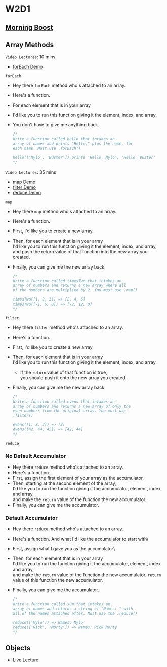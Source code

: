 # W2D1

## [Morning Boost]

## Array Methods

`Video Lectures`: 10 mins

- [forEach Demo]

`forEach`

- Hey there `forEach` method who's attached to an array.
- Here's a function.
- For each element that is in your array
- I'd like you to run this function giving it the element, index, and array.
- You don't have to give me anything back.

  ```js
  /* 
  Write a function called hello that intakes an 
  array of names and prints "Hello," plus the name, for
  each name. Must use .forEach()

  hello(['Mylo', 'Buster']) prints 'Hello, Mylo', 'Hello, Buster'
  */
  ```

`Video Lectures`: 35 mins

- [map Demo]
- [filter Demo]
- [reduce Demo]

`map`

- Hey there `map` method who's attached to an array.
- Here's a function.
- First, I'd like you to create a new array.
- Then, for each element that is in your array\
I'd like you to run this function giving it the element, index, and array,\
and push the return value of that function into the new array you created.
- Finally, you can give me the new array back.

  ```js
  /* 
  Write a function called timesTwo that intakes an
  array of numbers and returns a new array where all 
  of the numbers are multiplied by 2. You must use .map()

  timesTwo([1, 2, 3]) => [2, 4, 6]
  timesTwo([-1, 6, 0]) => [-2, 12, 0]
  */
  ```

`filter`

- Hey there `filter` method who's attached to an array.
- Here's a function.
- First, I'd like you to create a new array.
- Then, for each element that is in your array\
I'd like you to run this function giving it the element, index, and array.
  - If the `return` value of that function is true,\
  you should push it onto the new array you created.
- Finally, you can give me the new array back.

  ```js
  /* 
  Write a function called evens that intakes an
  array of numbers and returns a new array of only the
  even numbers from the original array. You must use
  .filter()

  evens([1, 2, 3]) => [2]
  evens([42, 44, 45]) => [42, 44]
  */
  ```

`reduce`

### No Default Accumulator

- Hey there `reduce` method who's attached to an array.
- Here's a function.
- First, assign the first element of your array as the accumulator.
- Then, starting at the second element of the array,\
I'd like you to run the function giving it the accumulator, element, index, and array,\
and make the `return` value of the function the new accumulator.
- Finally, you can give me the accumulator.

### Default Accumulator

- Hey there `reduce` method who's attached to an array.
- Here's a function. And what I'd like the accumulator to start with\
- First, assign what I gave you as the accumulator\
- Then, for each element that is in your array\
I'd like you to run the function giving it the accumulator, element, index, and array,\
and make the `return` value of the function the new accumulator.
`return` value of this function the new accumulator.
- Finally, you can give me the accumulator.

  ```js
  /* 
  Write a function called sum that intakes an
  array of names and returns a string of "Names: " with
  all of the names attached after. Must use the .reduce()

  reduce(['Mylo']) => Names: Mylo 
  reduce(['Rick', 'Morty']) => Names: Rick Morty 
  */
  ```

## Objects

- Live Lecture

<!-- Links per cohort -->
[Morning Boost]: https://open.appacademy.io/learn/js-py---feb-2022-cohort-1-online/week-2-feb-2022-cohort-1-online/monday-morning-boost
[forEach Demo]: https://open.appacademy.io/learn/js-py---feb-2022-cohort-1-online/week-2-feb-2022-cohort-1-online/for-each-demo
[map Demo]: https://open.appacademy.io/learn/js-py---feb-2022-cohort-1-online/week-2-feb-2022-cohort-1-online/map-demo
[filter Demo]: https://open.appacademy.io/learn/js-py---feb-2022-cohort-1-online/week-2-feb-2022-cohort-1-online/filter-demo
[reduce Demo]: https://open.appacademy.io/learn/js-py---feb-2022-cohort-1-online/week-2-feb-2022-cohort-1-online/reduce-demo

<!-- Constant Links -->
